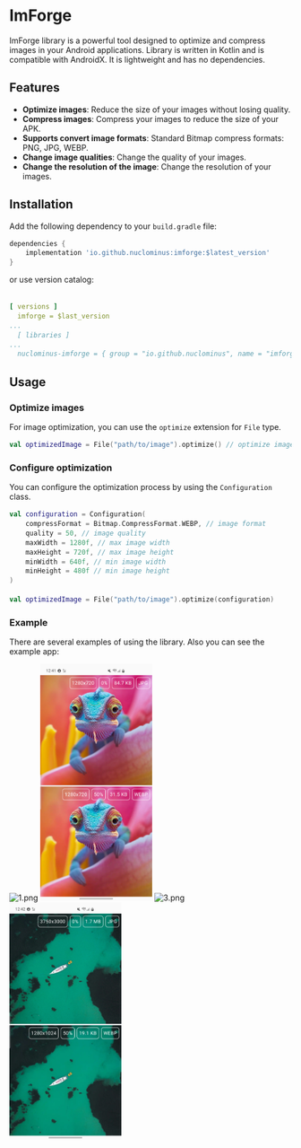 # ImForge

ImForge library is a powerful tool designed to optimize and compress images in your Android
applications.
Library is written in Kotlin and is compatible with AndroidX. It is lightweight and has no
dependencies.

## Features

- **Optimize images**: Reduce the size of your images without losing quality.
- **Compress images**: Compress your images to reduce the size of your APK.
- **Supports convert image formats**: Standard Bitmap compress formats: PNG, JPG, WEBP.
- **Change image qualities**: Change the quality of your images.
- **Change the resolution of the image**: Change the resolution of your images.

## Installation

Add the following dependency to your `build.gradle` file:

```gradle
dependencies {
    implementation 'io.github.nuclominus:imforge:$latest_version'
}
```

or use version catalog:

```yaml

[ versions ]
  imforge = $last_version
...
  [ libraries ]
...
  nuclominus-imforge = { group = "io.github.nuclominus", name = "imforge", version.ref = "imforge" }

```

## Usage

### Optimize images

For image optimization, you can use the `optimize` extension for `File` type.

```kotlin
val optimizedImage = File("path/to/image").optimize() // optimize image with default settings
```

### Configure optimization

You can configure the optimization process by using the `Configuration` class.

```kotlin
val configuration = Configuration(
    compressFormat = Bitmap.CompressFormat.WEBP, // image format
    quality = 50, // image quality
    maxWidth = 1280f, // max image width
    maxHeight = 720f, // max image height
    minWidth = 640f, // min image width
    minHeight = 480f // min image height
)

val optimizedImage = File("path/to/image").optimize(configuration)
```

### Example

There are several examples of using the library. Also you can see the example app:

<img src="./assets/1.png" alt="1.png" width="200"/> <img src="./assets/2.png" alt="2.png" width="200"/> <img src="./assets/3.png" alt="3.png" width="200"/> <img src="./assets/4.png" alt="4.png" width="200"/>